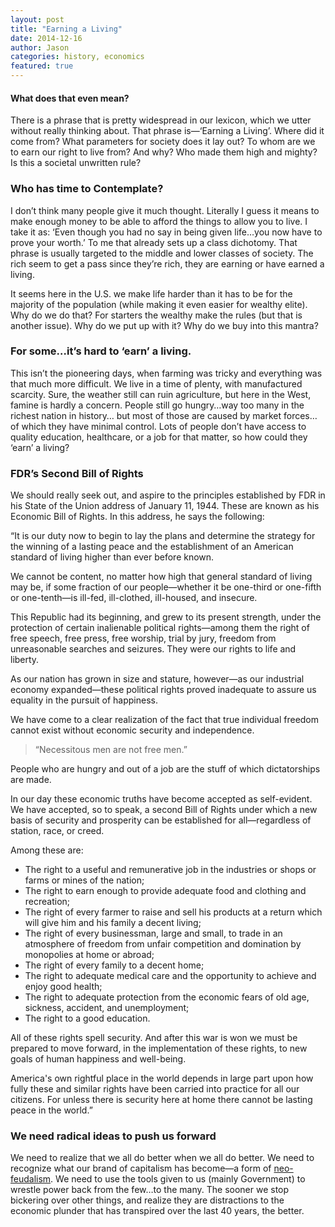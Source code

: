 ```yaml
---
layout: post
title: "Earning a Living"
date: 2014-12-16
author: Jason
categories: history, economics
featured: true
---
```

#### What does that even mean?

There is a phrase that is pretty widespread in our lexicon, which we utter without really thinking about. That phrase is—‘Earning a Living’.  Where did it come from?  What parameters for society does it lay out? To whom are we to earn our right to live from? And why? Who made them high and mighty? Is this a societal unwritten rule?

### Who has time to Contemplate?
I don’t think many people give it much thought. Literally I guess it means to make enough money to be able to afford the things to allow you to live. I take it as: ‘Even though you had no say in being given life…you now have to prove your worth.’ To me that already sets up a class dichotomy. That phrase is usually targeted to the middle and lower classes of society. The rich seem to get a pass since they’re rich, they are earning or have earned a living.

It seems here in the U.S. we make life harder than it has to be for the majority of the population (while making it even easier for wealthy elite). Why do we do that? For starters the wealthy make the rules (but that is another issue). Why do we put up with it?  Why do we buy into this mantra?

### For some…it’s hard to ‘earn’ a living.
This isn’t the pioneering days, when farming was tricky and everything was that much more difficult. We live in a time of plenty, with manufactured scarcity. Sure, the weather still can ruin agriculture, but here in the West, famine is hardly a concern. People still go hungry…way too many in the richest nation in history… but most of those are caused by market forces…of which they have minimal control. Lots of people don’t have access to quality education, healthcare, or a job for that matter, so how could they ‘earn’ a living?

### FDR’s Second Bill of Rights  
We should really seek out, and aspire to the principles established by FDR in his State of the Union address of January 11, 1944.  These are known as his Economic Bill of Rights. In this address, he says the following:

“It is our duty now to begin to lay the plans and determine the strategy for the winning of a lasting peace and the establishment of an American standard of living higher than ever before known.

We cannot be content, no matter how high that general standard of living may be, if some fraction of our people—whether it be one-third or one-fifth or one-tenth—is ill-fed, ill-clothed, ill-housed, and insecure.

This Republic had its beginning, and grew to its present strength, under the protection of certain inalienable political rights—among them the right of free speech, free press, free worship, trial by jury, freedom from unreasonable searches and seizures. They were our rights to life and liberty.

As our nation has grown in size and stature, however—as our industrial economy expanded—these political rights proved inadequate to assure us equality in the pursuit of happiness.

We have come to a clear realization of the fact that true individual freedom cannot exist without economic security and independence.

>“Necessitous men are not free men.”

People who are hungry and out of a job are the stuff of which dictatorships are made.

In our day these economic truths have become accepted as self-evident. We have accepted, so to speak, a second Bill of Rights under which a new basis of security and prosperity can be established for all—regardless of station, race, or creed.

Among these are:
+ The right to a useful and remunerative job in the industries or shops or farms or mines of the nation;
+ The right to earn enough to provide adequate food and clothing and recreation;
+ The right of every farmer to raise and sell his products at a return which will give him and his family a decent living;
+ The right of every businessman, large and small, to trade in an atmosphere of freedom from unfair competition and domination by monopolies at home or abroad;
+ The right of every family to a decent home;
+ The right to adequate medical care and the opportunity to achieve and enjoy good health;
+ The right to adequate protection from the economic fears of old age, sickness, accident, and unemployment;
+ The right to a good education.

All of these rights spell security. And after this war is won we must be prepared to move forward, in the implementation of these rights, to new goals of human happiness and well-being.

America's own rightful place in the world depends in large part upon how fully these and similar rights have been carried into practice for all our citizens. For unless there is security here at home there cannot be lasting peace in the world.”

### We need radical ideas to push us forward
We need to realize that we all do better when we all do better. We need to recognize what our brand of capitalism has become—a form of [neo-feudalism](http://www.huffingtonpost.com/news/neo-feudalism/). We need to use the tools given to us (mainly Government) to wrestle power back from the few…to the many. The sooner we stop bickering over other things, and realize they are distractions to the economic plunder that has transpired over the last 40 years, the better.
